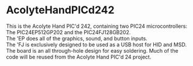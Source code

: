 # AcolyteHandPICd242

This is the Acolyte Hand PIC'd 242, containing two PIC24 microcontrollers:  
The PIC24EP512GP202 and the PIC24FJ128GB202.  
The 'EP does all of the graphics, sound, and button inputs.  
The 'FJ is exclusively designed to be used as a USB host for HID and MSD.
The board is an all through-hole design for easy soldering.
Much of the code will be reused from the Acolyte Hand PIC'd 24 project.
